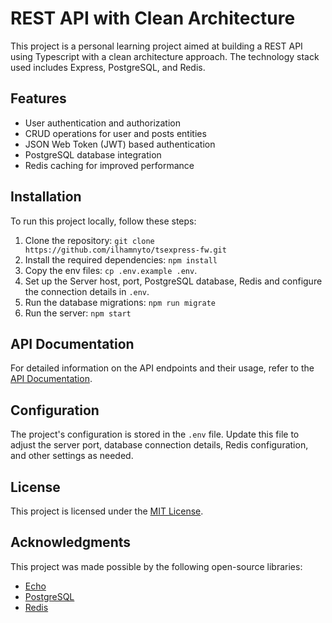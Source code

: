 # REST API with Clean Architecture

This project is a personal learning project aimed at building a REST API using Typescript with a clean architecture approach. The technology stack used includes Express, PostgreSQL, and Redis.

## Features

- User authentication and authorization
- CRUD operations for user and posts entities
- JSON Web Token (JWT) based authentication
- PostgreSQL database integration
- Redis caching for improved performance

## Installation

To run this project locally, follow these steps:

1. Clone the repository: `git clone https://github.com/ilhamnyto/tsexpress-fw.git`
2. Install the required dependencies: `npm install`
3. Copy the env files: `cp .env.example .env`.
4. Set up the Server host, port, PostgreSQL database, Redis and configure the connection details in `.env`.
5. Run the database migrations: `npm run migrate`
5. Run the server: `npm start`

## API Documentation

For detailed information on the API endpoints and their usage, refer to the [API Documentation](https://documenter.getpostman.com/view/13820554/2s93eZzBrj).

## Configuration

The project's configuration is stored in the `.env` file. Update this file to adjust the server port, database connection details, Redis configuration, and other settings as needed.


## License

This project is licensed under the [MIT License](./LICENSE).

## Acknowledgments

This project was made possible by the following open-source libraries:

- [Echo](https://expressjs.com/)
- [PostgreSQL](https://www.postgresql.org)
- [Redis](https://redis.io)

